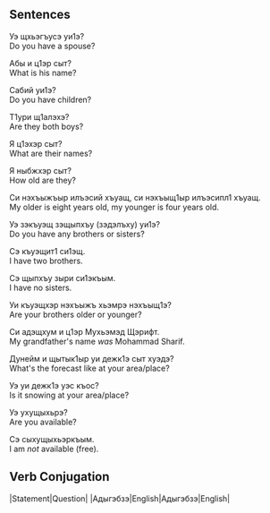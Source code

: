 ## Sentences
Уэ щхьэгъусэ уи1э?  
Do you have a spouse?

Абы и ц1эр сыт?  
What is his name?

Сабий уи1э?  
Do you have children?

Т1ури щ1алэхэ?  
Are they both boys?

Я ц1эхэр сыт?  
What are their names?

Я ныбжхэр сыт?  
How old are they?

Си нэхъыжъыр илъэсий хъуащ, си нэхъыщ1ыр илъэсипл1 хъуащ.  
My older is eight years old, my younger is four years old.

Уэ зэкъуэщ зэщыпхъу (зэдэлъху) уи1э?  
Do you have any brothers or sisters?

Сэ къуэщит1 си1эщ.  
I have two brothers.

Сэ щыпхъу зыри си1экъым.  
I have no sisters.

Уи къуэщхэр нэхъыжъ хьэмрэ нэхъыщ1э?  
Are your brothers older or younger?

Си адэщхум и ц1эр Мухьэмэд Щэрифт.  
My grandfather's name _was_ Mohammad Sharif.

Дунейм и щытык1ыр уи дежк1э сыт хуэдэ?  
What's the forecast like at your area/place?

Уэ уи дежк1э уэс къос?  
Is it snowing at your area/place?

Уэ ухущыхьрэ?  
Are you available?

Сэ сыхущыхьэркъым.  
I am _not_ available (free).

## Verb Conjugation
|Statement|Question|
|Адыгэбзэ|English|Адыгэбзэ|English|